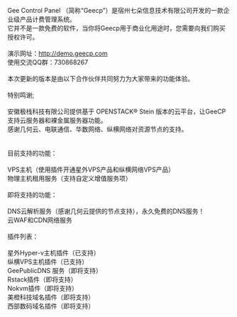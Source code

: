 Gee Control Panel （简称“Geecp”）是宿州七朵信息技术有限公司开发的一款企业级产品计费管理系统。</br>
它并不是一款免费的软件，当你将Geecp用于商业化用途时，您需要向我们购买授权许可。</br>
</br>
演示网址：http://demo.geecp.com</br> 
使用交流QQ群：730868267</br> 
</br>
本次更新的版本是由以下合作伙伴共同努力为大家带来的功能体验。</br>
</br>
特别鸣谢;</br>
</br>
安徽极栈科技有限公司提供基于 OPENSTACK® Stein 版本的云平台，让GeeCP支持云服务器和裸金属服务器功能。</br>
感谢几何云、电联通信、华数网络、纵横网络对资源节点的支持。</br>
</br>
</br>
目前支持的功能：</br>
</br>
VPS主机（使用插件开通星外VPS产品和纵横网络VPS产品）</br>
物理主机租用服务（支持自定义增值服务项）</br>
</br>
即将支持的功能：</br>
</br>
DNS云解析服务（感谢几何云提供的节点支持），永久免费的DNS服务！</br>
云WAF和CDN网络服务</br>
</br>
插件列表：</br>
</br>
星外Hyper-v主机插件（已支持）</br>
纵横VPS主机插件（已支持）</br>
GeePublicDNS 服务（即将支持）</br>
Rstack插件（即将支持）</br>
Nokvm插件（即将支持）</br>
美橙科技域名插件（即将支持）</br>
西部数码域名插件（即将支持）</br>


